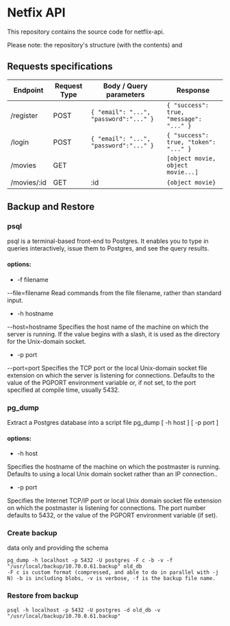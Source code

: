 # Netfix API

This repository contains the source code for netflix-api.

Please note: the repository's structure (with the contents) and

## Requests specifications

| Endpoint    | Request Type | Body / Query parameters                | Response                                |
| ----------- | ------------ | -------------------------------------- | --------------------------------------- |
| /register   | POST         | `{ "email": "...", "password":"..." }` | `{ "success": true, "message": "..." }` |
| /login      | POST         | `{ "email": "...", "password":"..." }` | `{ "success": true, "token": "..." }`   |
| /movies     | GET          |                                        | `[object movie, object movie...]`       |
| /movies/:id | GET          | :id                                    | `{object movie}`                        |

## Backup and Restore

### psql
psql is a terminal-based front-end to Postgres. It enables you to type in queries interactively, issue them to Postgres, and see the query results.

#### options:
*   -f filename

--file=filename 
Read commands from the file filename, rather than standard input.

*   -h hostname

--host=hostname 
Specifies the host name of the machine on which the server is running. If the value begins with a slash, it is used as the directory for the Unix-domain socket.

*   -p port

--port=port 
Specifies the TCP port or the local Unix-domain socket file extension on which the server is listening for connections. Defaults to the value of the PGPORT environment variable or, if not set, to the port specified at compile time, usually 5432.

### pg_dump
Extract a Postgres database into a script file
pg_dump [ -h host ] [ -p port ]

#### options:
*   -h host

Specifies the hostname of the machine on which the postmaster is running. Defaults to using a local Unix domain socket rather than an IP connection..

*   -p port

Specifies the Internet TCP/IP port or local Unix domain socket file extension on which the postmaster is listening for connections. The port number defaults to 5432, or the value of the PGPORT environment variable (if set).

### Create backup 
data only and providing the schema

```
pg_dump -h localhost -p 5432 -U postgres -F c -b -v -f 
"/usr/local/backup/10.70.0.61.backup" old_db
-F c is custom format (compressed, and able to do in parallel with -j N) -b is including blobs, -v is verbose, -f is the backup file name.
```

### Restore from backup

```
psql -h localhost -p 5432 -U postgres -d old_db -v 
"/usr/local/backup/10.70.0.61.backup"
```